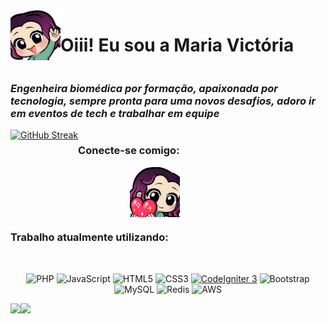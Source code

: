 <div style="display: flex;">
<img height="80em" width="80em" src="src/Wave.png" />
<div class="mr-4">
<h1 align="center">Oiii! Eu sou a Maria Victória</h1>
</div>
<div>
</div>
</div>
<h3 align="left" style="font-style: italic;" >Engenheira biomédica por formação, apaixonada por tecnologia, sempre pronta para uma novos desafios, adoro ir em eventos de tech e trabalhar em equipe </h3>

<div align="center" style="display: flex;">
    <a href="https://git.io/streak-stats">
        <img src="https://streak-stats.demolab.com?user=mavicmiranda&theme=dracula&date_format=M%20j%5B%2C%20Y%5D" alt="GitHub Streak">
    </a>
    <div> 
        <h3 align="right">Conecte-se comigo:</h3>
        <div>
            <a href="https://www.linkedin.com/in/maria-vict%C3%B3ria-alves-de-miranda-749864195/">
                <img align="right" height="80em" width="80em" src="src/Love.png" alt="LinkedIn Profile">
            </a>
        </div>
    </div>
</div>

<h3 align="left" >Trabalho atualmente utilizando: </h3>
<div align="center" style="display: inline_block"><br>

![PHP](https://img.shields.io/badge/PHP-777BB4?style=for-the-badge&logo=php&logoColor=white)
![JavaScript](https://img.shields.io/badge/JavaScript-F7DF1E?style=for-the-badge&logo=javascript&logoColor=black)
![HTML5](https://img.shields.io/badge/HTML5-E34F26?style=for-the-badge&logo=html5&logoColor=white)
![CSS3](https://img.shields.io/badge/CSS3-1572B6?style=for-the-badge&logo=css3&logoColor=white)
[![CodeIgniter 3](https://img.shields.io/badge/CodeIgniter-3-orange?style=for-the-badge&logo=codeigniter&logoColor=white)](https://codeigniter.com/)
![Bootstrap](https://img.shields.io/badge/-boostrap-0D1117?style=for-the-badge&logo=bootstrap&labelColor=0D1117)
![MySQL](https://img.shields.io/badge/MySQL-00000F?style=for-the-badge&logo=mysql&logoColor=white)
![Redis](https://img.shields.io/badge/redis-%23DD0031.svg?style=for-the-badge&logo=redis&logoColor=white)
![AWS](https://img.shields.io/badge/AWS-000.svg?style=for-the-badge&logo=amazon-aws&logoColor=white)

</div>

<div style="display: flex;">
<div>
  <a href="https://github.com/mavicmiranda">
  <img height="180em" src="https://github-readme-stats.vercel.app/api?username=mavicmiranda&show_icons=true&theme=dracula&include_all_commits=true&count_private=true"/>
  </div>
  <div>
  <img height="180em" src="https://github-readme-stats.vercel.app/api/top-langs/?username=mavicmiranda&layout=compact&langs_count=16&theme=dracula"/>
  </div>
</div>
